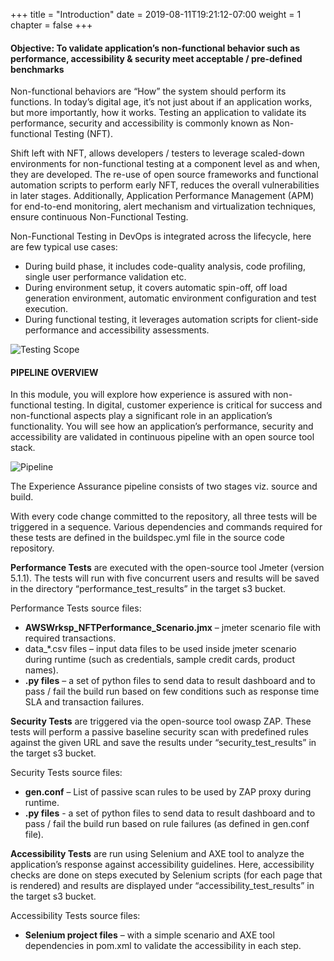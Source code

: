 +++
title = "Introduction"
date = 2019-08-11T19:21:12-07:00
weight = 1
chapter = false
+++


#### Objective: To validate application’s non-functional behavior such as performance, accessibility & security meet acceptable / pre-defined benchmarks


Non-functional behaviors are “How” the system should perform its functions. In today’s digital age, it’s not just about if an application works, but more importantly, how it works. Testing an application to validate its performance, security and accessibility is commonly known as Non-functional Testing (NFT). 

Shift left with NFT, allows developers / testers to leverage scaled-down environments for non-functional testing at a component level as and when, they are developed. The re-use of open source frameworks and functional automation scripts to perform early NFT, reduces the overall vulnerabilities in later stages. Additionally, Application Performance Management (APM) for end-to-end monitoring, alert mechanism and virtualization techniques, ensure continuous Non-Functional Testing.

Non-Functional Testing in DevOps is integrated across the lifecycle, here are few typical use cases:

- During build phase, it includes code-quality analysis, code profiling, single user performance validation etc.
- During environment setup, it covers automatic spin-off, off load generation environment, automatic environment configuration and test execution.
- During functional testing, it leverages automation scripts for client-side performance and accessibility assessments.



 

![Testing Scope](/images/module4/intro-1.png)



#### PIPELINE OVERVIEW

In this module, you will explore how experience is assured with non-functional testing. In digital, customer experience is critical for success and non-functional aspects play a significant role in an application’s functionality. You will see how an application’s performance, security and accessibility are validated in continuous pipeline with an open source tool stack.

![Pipeline](/images/module4/pipe-1.png)

The Experience Assurance pipeline consists of two stages viz. source and build.

With every code change committed to the repository, all three tests will be triggered in a sequence. Various dependencies and commands required for these tests are defined in the buildspec.yml file in the source code repository. 

**Performance Tests** are executed with the open-source tool Jmeter (version 5.1.1). The tests will run with five concurrent users and results will be saved in the directory “performance_test_results” in the target s3 bucket.

 Performance Tests source files:

- **AWSWrksp_NFTPerformance_Scenario.jmx** – jmeter scenario file with required transactions.
- 	data_*.csv files – input data files to be used inside jmeter scenario during runtime (such as credentials, sample credit cards, product names). 
- **.py files** – a set of python files to send data to result dashboard and to pass / fail the build run based on few conditions such as response time SLA and transaction failures.

 **Security Tests** are triggered via the open-source tool owasp ZAP. These tests will perform a passive baseline security scan with predefined rules against the given URL and save the results under “security_test_results” in the target s3 bucket.

Security Tests source files:

- **gen.conf** – List of passive scan rules to be used by ZAP proxy during runtime.
- **.py files** -  a set of python files to send data to result dashboard and to pass / fail the build run based on rule failures (as defined in gen.conf file).

**Accessibility Tests** are run using Selenium and AXE tool to analyze the application’s response against accessibility guidelines. Here, accessibility checks are done on steps executed by Selenium scripts (for each page that is rendered) and results are displayed under “accessibility_test_results” in the target s3 bucket.

Accessibility Tests source files:

- **Selenium project files**  – with a simple scenario and AXE tool dependencies in pom.xml to validate the accessibility in each step.


